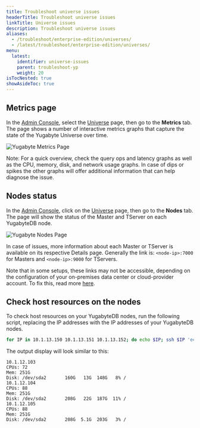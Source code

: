 ```yaml
---
title: Troubleshoot universe issues
headerTitle: Troubleshoot universe issues
linkTitle: Universe issues
description: Troubleshoot universe issues
aliases:
  - /troubleshoot/enterprise-edition/universes/
  - /latest/troubleshoot/enterprise-edition/universes/
menu:
  latest:
    identifier: universe-issues
    parent: troubleshoot-yp
    weight: 20
isTocNested: true
showAsideToc: true
---
```


## Metrics page

In the [Admin Console](../../deploy/install-yugabyte-platform/), select the [Universe](../../../architecture/concepts/universe/) page, then go to the **Metrics** tab. The page shows a number of interactive metrics graphs that capture the state of the Yugabyte Universe over time.

![Yugabyte Metrics Page](/images/troubleshooting/check-metrics.png)

Note: For a quick overview, check the query ops and latency graphs as well as the CPU, memory, disk, and network usage graphs. In case of dips or spikes the other graphs will offer additional information that can help diagnose the issue.

## Nodes status

In the [Admin Console](../../deploy/install-yugabyte-platform/), click on the [Universe](../../../architecture/concepts/universe/) page, then go to the **Nodes** tab.
The page will show the status of the Master and TServer on each YugabyteDB node.

![Yugabyte Nodes Page](/images/troubleshooting/check-node-status.png)

In case of issues, more information about each Master or TServer is available on its respective Details page.
Generally the link is: `<node-ip>:7000` for Masters and `<node-ip>:9000` for TServers.

Note that in some setups, these links may not be accessible, depending on the configuration of your on-premises  data center or cloud-provider account. To fix this, read more [here](../../../troubleshoot/nodes/check-processes/).

## Check host resources on the nodes

To check host resources on your YugabyteDB nodes, run the following script, replacing the IP addresses with the IP addresses of your YugabyteDB nodes.

```sh
for IP in 10.1.13.150 10.1.13.151 10.1.13.152; do echo $IP; ssh $IP 'echo -n "CPUs: ";cat /proc/cpuinfo | grep processor | wc -l; echo -n "Mem: ";free -h | grep Mem | tr -s " " | cut -d" " -f 2; echo -n "Disk: "; df -h / | grep -v Filesystem'; done
```

The output display will look similar to this:

```
10.1.12.103
CPUs: 72
Mem: 251G
Disk: /dev/sda2       160G   13G  148G   8% /
10.1.12.104
CPUs: 88
Mem: 251G
Disk: /dev/sda2       208G   22G  187G  11% /
10.1.12.105
CPUs: 88
Mem: 251G
Disk: /dev/sda2       208G  5.1G  203G   3% /
```